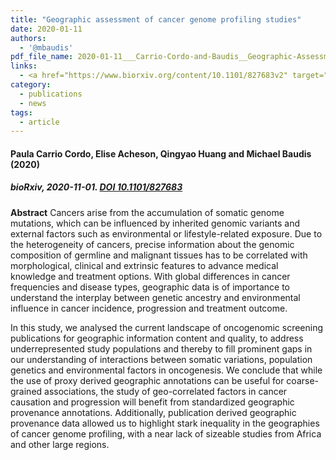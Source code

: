 ```yaml
---
title: "Geographic assessment of cancer genome profiling studies"
date: 2020-01-11
authors:
  - '@mbaudis'
pdf_file_name: 2020-01-11___Carrio-Cordo-and-Baudis__Geographic-Assessment-of-Cancer-Genome-Profiling-Studies_2__biorXiv.pdf
links:
  - <a href="https://www.biorxiv.org/content/10.1101/827683v2" target="_blank">[bioRxiv]</a>
category:
  - publications
  - news
tags:
  - article
---
```


#### Paula Carrio Cordo, Elise Acheson, Qingyao Huang and Michael Baudis (2020)
##### bioRxiv, 2020-11-01. [DOI 10.1101/827683](https://doi.org/10.1101/827683)

<!--more-->

**Abstract** Cancers arise from the accumulation of somatic genome mutations, which can be influenced by inherited genomic variants and external factors such as environmental or lifestyle-related exposure. Due to the heterogeneity of cancers, precise information about the genomic composition of germline and malignant tissues has to be correlated with morphological, clinical and extrinsic features to advance medical knowledge and treatment options. With global differences in cancer frequencies and disease types, geographic data is of importance to understand the interplay between genetic ancestry and environmental influence in cancer incidence, progression and treatment outcome.

In this study, we analysed the current landscape of oncogenomic screening publications for geographic information content and quality, to address underrepresented study populations and thereby to fill prominent gaps in our understanding of interactions between somatic variations, population genetics and environmental factors in oncogenesis. We conclude that while the use of proxy derived geographic annotations can be useful for coarse-grained associations, the study of geo-correlated factors in cancer causation and progression will benefit from standardized geographic provenance annotations. Additionally, publication derived geographic provenance data allowed us to highlight stark inequality in the geographies of cancer genome profiling, with a near lack of sizeable studies from Africa and other large regions.
